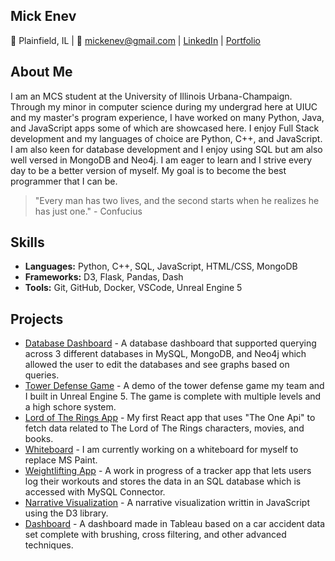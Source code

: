 ## Mick Enev
📍 Plainfield, IL | 📧 mickenev@gmail.com | [LinkedIn](https://www.linkedin.com/in/mickenev/) | [Portfolio](https://mickenev.com/)
<!--
**YungBulgaria/YungBulgaria** is a ✨ _special_ ✨ repository because its `README.md` (this file) appears on your GitHub profile.

Here are some ideas to get you started:

- 🔭 I’m currently working on ...
- 🌱 I’m currently learning ...
- 👯 I’m looking to collaborate on ...
- 🤔 I’m looking for help with ...
- 💬 Ask me about ...
- 📫 How to reach me: ...
- 😄 Pronouns: ...
- ⚡ Fun fact: ...
-->
## About Me
I am an MCS student at the University of Illinois Urbana-Champaign. Through my minor in computer science during my undergrad here at UIUC and my master's program experience, I have worked on many Python, Java, and JavaScript apps some of which are showcased here. 
I enjoy Full Stack development and my languages of choice are Python, C++, and JavaScript. I am also keen for database development and I enjoy using SQL but am also well versed in MongoDB and Neo4j. I am eager to learn and I strive every day to be a better version of myself. My goal is to become the best programmer that I can be.
> "Every man has two lives, and the second starts when he realizes he has just one." - Confucius

## Skills
- **Languages:** Python, C++, SQL, JavaScript, HTML/CSS, MongoDB
- **Frameworks:** D3, Flask, Pandas, Dash
- **Tools:** Git, GitHub, Docker, VSCode, Unreal Engine 5

## Projects
- [Database Dashboard](https://github.com/YungBulgaria/Mick_Marcos_411) - A database dashboard that supported querying across 3 different databases in MySQL, MongoDB, and Neo4j which allowed the user to edit the databases and see graphs based on queries.
- [Tower Defense Game](https://drive.google.com/file/d/12nkk7TtX-BSvycx__5RHsbysaMhi97vE/view?usp=sharing) - A demo of the tower defense game my team and I built in Unreal Engine 5. The game is complete with multiple levels and a high schore system.
- [Lord of The Rings App](https://github.com/MickEnev/lotr-app) - My first React app that uses "The One Api" to fetch data related to The Lord of The Rings characters, movies, and books.
- [Whiteboard](https://github.com/MickEnev/Whiteboard) - I am currently working on a whiteboard for myself to replace MS Paint.
- [Weightlifting App](https://github.com/YungBulgaria/WeightliftingApp) - A work in progress of a tracker app that lets users log their workouts and stores the data in an SQL database which is accessed with MySQL Connector.
- [Narrative Visualization](https://mickenev.github.io/) - A narrative visualization writtin in JavaScript using the D3 library.
- [Dashboard](https://public.tableau.com/app/profile/mick.enev/viz/Maybeworkingcrossfiltering/Dashboard1) - A dashboard made in Tableau based on a car accident data set complete with brushing, cross filtering, and other advanced techniques.

